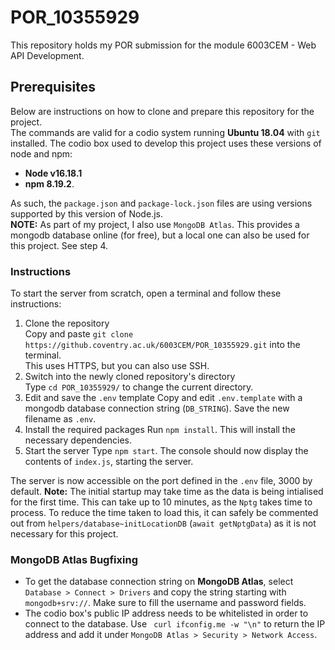 # POR_10355929
This repository holds my POR submission for the module 6003CEM - Web API Development.  

## Prerequisites
Below are instructions on how to clone and prepare this repository for the project.  
The commands are valid for a codio system running **Ubuntu 18.04** with `git` installed.
The codio box used to develop this project uses these versions of node and npm:  
- **Node v16.18.1**
- **npm 8.19.2**.   

As such, the `package.json` and `package-lock.json` files are using versions supported by this version of Node.js.  
**NOTE:** As part of my project, I also use `MongoDB Atlas`. This provides a mongodb database online (for free), but a local one can also be used for this project. See step 4.
### Instructions
To start the server from scratch, open a terminal and follow these instructions:
1. Clone the repository  
Copy and paste `git clone https://github.coventry.ac.uk/6003CEM/POR_10355929.git` into the terminal.  
This uses HTTPS, but you can also use SSH.
2. Switch into the newly cloned repository's directory  
Type `cd POR_10355929/` to change the current directory.
3. Edit and save the `.env` template
Copy and edit `.env.template` with a mongodb database connection string (`DB_STRING`). Save the new filename as `.env`.
4. Install the required packages
Run `npm install`. This will install the necessary dependencies.
5. Start the server
Type `npm start`. The console should now display the contents of `index.js`, starting the server.

The server is now accessible on the port defined in the `.env` file, 3000 by default.
**Note:** The initial startup may take time as the data is being intialised for the first time. This can take up to 10 minutes, as the `Nptg` takes time to process. To reduce the time taken to load this, it can safely be commented out from `helpers/database~initLocationDB` (`await getNptgData`) as it is not necessary for this project.

### MongoDB Atlas Bugfixing
- To get the database connection string on **MongoDB Atlas**, select `Database > Connect > Drivers` and copy the string starting with `mongodb+srv://`. Make sure to fill the username and password fields.
- The codio box's public IP address needs to be whitelisted in order to connect to the database. Use ` curl ifconfig.me -w "\n"` to return the IP address and add it under `MongoDB Atlas > Security > Network Access`. 
